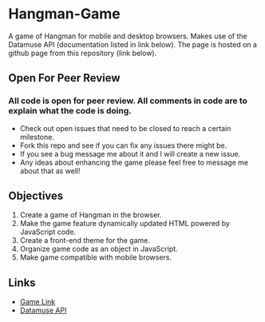 # Hangman-Game
A game of Hangman for mobile and desktop browsers. Makes use of the Datamuse API (documentation listed in link below). The page is hosted on a github page from this repository (link below).

## Open For Peer Review
<h3>All code is open for peer review. All comments in code are to explain what the code is doing.</h3>

* Check out open issues that need to be closed to reach a certain milestone.
* Fork this repo and see if you can fix any issues there might be.
* If you see a bug message me about it and I will create a new issue.
* Any ideas about enhancing the game please feel free to message me about that as well!

## Objectives
1. Create a game of Hangman in the browser.
2. Make the game feature dynamically updated HTML powered by JavaScript code.
3. Create a front-end theme for the game.
4. Organize game code as an object in JavaScript.
5. Make game compatible with mobile browsers.

## Links
* [Game Link](https://amcnulty.github.io/Hangman-Game/ "A fun game of Hangman!")
* [Datamuse API](https://www.datamuse.com/api/ "A word-finding query engine for developers.")